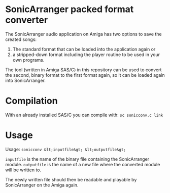 # SonicArranger packed format converter

The SonicArranger audio application on Amiga has two options to save
the created songs:
1. The standard format that can be loaded into the application again
or
2. a stripped-down format including the player routine to be used in
your own programs.

The tool (written in Amiga SAS/C) in this repository can be used to
convert the second, binary format to the first format again, so it
can be loaded again into SonicArranger.

# Compilation

With an already installed SAS/C you can compile with: `sc sonicconv.c link`

# Usage

Usage: `sonicconv &lt;inputfile&gt; &lt;outputfile&gt;`

`inputfile` is the name of the binary file containing the SonicArranger
module.
`outputfile` is the name of a new file where the converted module will
be written to.

The newly written file should then be readable and playable by
SonicArranger on the Amiga again.